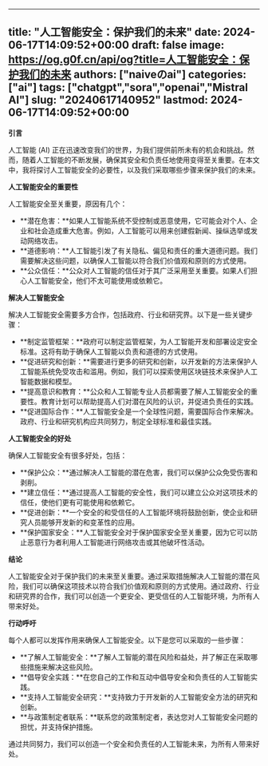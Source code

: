 
---
title: "人工智能安全：保护我们的未来"
date: 2024-06-17T14:09:52+00:00
draft: false
image: https://og.g0f.cn/api/og?title=人工智能安全：保护我们的未来
authors: ["naiveのai"]
categories: ["ai"]
tags: ["chatgpt","sora","openai","Mistral AI"]
slug: "20240617140952"
lastmod: 2024-06-17T14:09:52+00:00
---
**引言**

人工智能 (AI) 正在迅速改变我们的世界，为我们提供前所未有的机会和挑战。然而，随着人工智能的不断发展，确保其安全和负责任地使用变得至关重要。在本文中，我将探讨人工智能安全的必要性，以及我们采取哪些步骤来保护我们的未来。

**人工智能安全的重要性**

人工智能安全至关重要，原因有几个：

- **潜在危害：**如果人工智能系统不受控制或恶意使用，它可能会对个人、企业和社会造成重大危害。例如，人工智能可以用来创建假新闻、操纵选举或发动网络攻击。
- **道德影响：**人工智能引发了有关隐私、偏见和责任的重大道德问题。我们需要解决这些问题，以确保人工智能以符合我们价值观和原则的方式使用。
- **公众信任：**公众对人工智能的信任对于其广泛采用至关重要。如果人们担心人工智能安全，他们不太可能使用或依赖它。

**解决人工智能安全**

解决人工智能安全需要多方合作，包括政府、行业和研究界。以下是一些关键步骤：

- **制定监管框架：**政府可以制定监管框架，为人工智能开发和部署设定安全标准。这将有助于确保人工智能以负责和道德的方式使用。
- **促进研究和创新：**需要进行更多的研究和创新，以开发新的方法来保护人工智能系统免受攻击和滥用。例如，我们可以探索使用区块链技术来保护人工智能数据和模型。
- **提高意识和教育：**公众和人工智能专业人员都需要了解人工智能安全的重要性。教育计划可以帮助提高人们对潜在风险的认识，并促进负责任的实践。
- **促进国际合作：**人工智能安全是一个全球性问题，需要国际合作来解决。政府、行业和研究机构应共同努力，制定全球标准和最佳实践。

**人工智能安全的好处**

确保人工智能安全有很多好处，包括：

- **保护公众：**通过解决人工智能的潜在危害，我们可以保护公众免受伤害和剥削。
- **建立信任：**通过提高人工智能的安全性，我们可以建立公众对这项技术的信任，使他们更有可能使用和依赖它。
- **促进创新：**一个安全的和受信任的人工智能环境将鼓励创新，使企业和研究人员能够开发新的和变革性的应用。
- **保护国家安全：**人工智能安全对于保护国家安全至关重要，因为它可以防止恶意行为者利用人工智能进行网络攻击或其他破坏性活动。

**结论**

人工智能安全对于保护我们的未来至关重要。通过采取措施解决人工智能的潜在风险，我们可以确保这项技术以符合我们价值观和原则的方式使用。通过政府、行业和研究界的合作，我们可以创造一个更安全、更受信任的人工智能环境，为所有人带来好处。

**行动呼吁**

每个人都可以发挥作用来确保人工智能安全。以下是您可以采取的一些步骤：

- **了解人工智能安全：**了解人工智能的潜在风险和益处，并了解正在采取哪些措施来解决这些风险。
- **倡导安全实践：**在您自己的工作和互动中倡导安全和负责任的人工智能实践。
- **支持人工智能安全研究：**支持致力于开发新的人工智能安全方法的研究和创新。
- **与政策制定者联系：**联系您的政策制定者，表达您对人工智能安全问题的担忧，并支持保护措施。

通过共同努力，我们可以创造一个安全和负责任的人工智能未来，为所有人带来好处。